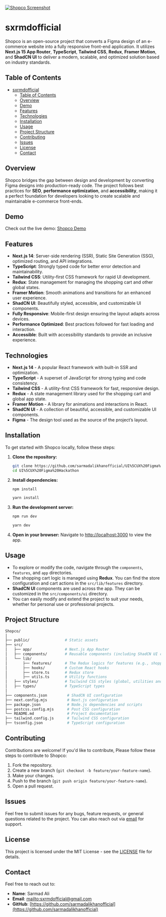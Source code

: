 [![Shopco Screenshot](https://github.com/mohammadoftadeh/repo-assets/blob/main/shopco-cover.png?raw=true)](https://next-ecommerce-shopco.vercel.app/)

# sxrmdofficial

Shopco is an open-source project that converts a Figma design of an e-commerce website into a fully responsive front-end application. It utilizes **Next.js 15 App Router**, **TypeScript**, **Tailwind CSS**, **Redux**, **Framer Motion**, and **ShadCN UI** to deliver a modern, scalable, and optimized solution based on industry standards.

## Table of Contents

- [sxrmdofficial](#sxrmdofficial)
  - [Table of Contents](#table-of-contents)
  - [Overview](#overview)
  - [Demo](#demo)
  - [Features](#features)
  - [Technologies](#technologies)
  - [Installation](#installation)
  - [Usage](#usage)
  - [Project Structure](#project-structure)
  - [Contributing](#contributing)
  - [Issues](#issues)
  - [License](#license)
  - [Contact](#contact)

## Overview

Shopco bridges the gap between design and development by converting Figma designs into production-ready code. The project follows best practices for **SEO**, **performance optimization**, and **accessibility**, making it a perfect foundation for developers looking to create scalable and maintainable e-commerce front-ends.

## Demo

Check out the live demo: [Shopco Demo](https://uiux-figma-hackathon.vercel.app/)

<!-- [![Shopco Screenshot](https://github.com/mohammadoftadeh/repo-assets/blob/main/shopco-cover.png?raw=true)](https://next-ecommerce-shopco.vercel.app/) -->

## Features

- **Next.js 14**: Server-side rendering (SSR), Static Site Generation (SSG), optimized routing, and API integrations.
- **TypeScript**: Strongly typed code for better error detection and maintainability.
- **Tailwind CSS**: Utility-first CSS framework for rapid UI development.
- **Redux**: State management for managing the shopping cart and other global states.
- **Framer Motion**: Smooth animations and transitions for an enhanced user experience.
- **ShadCN UI**: Beautifully styled, accessible, and customizable UI components.
- **Fully Responsive**: Mobile-first design ensuring the layout adapts across devices.
- **Performance Optimized**: Best practices followed for fast loading and interaction.
- **Accessible**: Built with accessibility standards to provide an inclusive experience.

## Technologies

- **Next.js 14** - A popular React framework with built-in SSR and optimization.
- **TypeScript** - A superset of JavaScript for strong typing and code consistency.
- **Tailwind CSS** - A utility-first CSS framework for fast, responsive design.
- **Redux** - A state management library used for the shopping cart and global app state.
- **Framer Motion** - A library for animations and interactions in React.
- **ShadCN UI** - A collection of beautiful, accessible, and customizable UI components.
- **Figma** - The design tool used as the source of the project’s layout. 

## Installation

To get started with Shopco locally, follow these steps:

1. **Clone the repository:**

   ```bash
   git clone https://github.com/sarmadalikhanofficial/UI%5CUX%20Figma%20Hackathon.git
   cd UI%5CUX%20Figma%20Hackathon
   ```

2. **Install dependencies:**

   ```bash
   npm install
   ```

   ```bash
   yarn install
   ```

3. **Run the development server:**

   ```bash
   npm run dev
   ```

   ```bash
   yarn dev
   ```

4. **Open in your browser:**
   Navigate to [http://localhost:3000](http://localhost:3000) to view the app.

## Usage

- To explore or modify the code, navigate through the `components`, `features`, and `app` directories.
- The shopping cart logic is managed using **Redux**. You can find the store configuration and cart actions in the `src/lib/features` directory.
- **ShadCN UI** components are used across the app. They can be customized in the `src/components/ui` directory.
- You can easily modify and extend the project to suit your needs, whether for personal use or professional projects.

## Project Structure

```bash
Shopco/
│
├── public/                # Static assets
├── src/
│   ├── app/               # Next.js App Router
│   ├── components/        # Reusable components (including ShadCN UI components)
│   └── lib/
│       ├── features/      # The Redux logics for features (e.g., shopping cart)
│       ├── hooks/         # Custom React hooks
│       ├── store.ts       # Redux store
│       ├── utils.ts       # Utility functions
│   ├── styles/            # Tailwind CSS styles (global, utilities and fonts)
│   ├── types/             # TypeScript types
│
├── components.json         # ShadCN UI configuration
├── next.config.mjs         # Next.js configuration
├── package.json            # Node.js dependencies and scripts
├── postcss.config.mjs      # Post CSS configuration
└── README.md               # Project documentation
├── tailwind.config.js      # Tailwind CSS configuration
├── tsconfig.json           # TypeScript configuration
```

## Contributing

Contributions are welcome! If you'd like to contribute, Please follow these steps to contribute to Shopco:

1. Fork the repository.
2. Create a new branch (`git checkout -b feature/your-feature-name`).
3. Make your changes.
4. Push to the branch (`git push origin feature/your-feature-name`).
5. Open a pull request.

## Issues

Feel free to submit issues for any bugs, feature requests, or general questions related to the project. You can also reach out via [email](mailto:sxrmdofficial@gmail.com) for support.

## License

This project is licensed under the MIT License - see the [LICENSE](https://opensource.org/licenses/MIT) file for details.

## Contact

Feel free to reach out to:

- **Name**: Sarmad Ali
- **Email**: [mailto:sxrmdofficial@gmail.com](mailto:mailto:sxrmdofficial@gmail.com)
- **GitHub**: [https://github.com/sarmadalikhanofficial](https://github.com/sarmadalikhanofficial)
